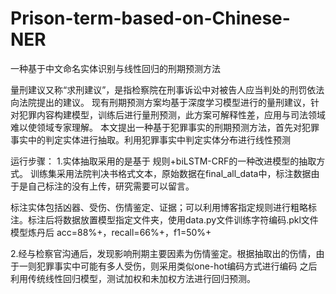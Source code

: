 # Prison-term-based-on-Chinese-NER
一种基于中文命名实体识别与线性回归的刑期预测方法


量刑建议又称“求刑建议”，是指检察院在刑事诉讼中对被告人应当判处的刑罚依法向法院提出的建议。
现有刑期预测方案均基于深度学习模型进行的量刑建议，针对犯罪内容构建模型，训练后进行量刑预测，此方案可解释性差，应用与司法领域难以使领域专家理解。
本文提出一种基于犯罪事实的刑期预测方法，首先对犯罪事实中的判定实体进行抽取。利用犯罪事实中判定实体分布进行线性预测

运行步骤：
1.实体抽取采用的是基于 规则+biLSTM-CRF的一种改进模型的抽取方式。
训练集采用法院判决书格式文本，原始数据在final_all_data中，标注数据由于是自己标注的没有上传，研究需要可以留言。

标注实体包括凶器、受伤、伤情鉴定、证据；可以利用博客指定规则进行粗略标注。标注后将数据放置模型指定文件夹，使用data.py文件训练字符编码.pkl文件
模型炼丹后 acc=88%+，recall=66%+，f1=50%+


2.经与检察官沟通后，发现影响刑期主要因素为伤情鉴定。根据抽取出的伤情，由于一则犯罪事实中可能有多人受伤，则采用类似one-hot编码方式进行编码
之后利用传统线性回归模型，测试加权和未加权方法进行回归预测。
